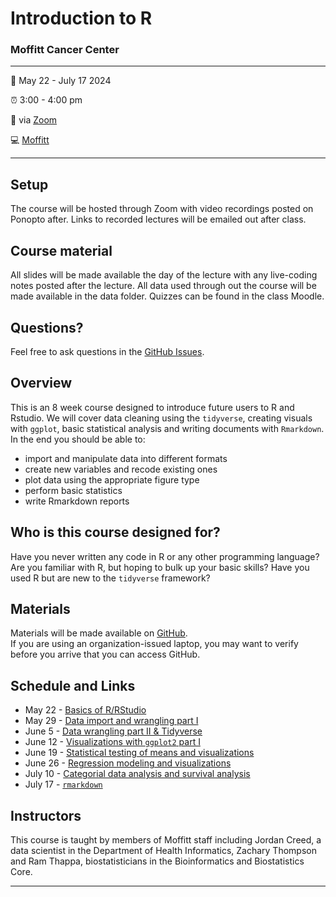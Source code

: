 
<!-- README.md is generated from README.Rmd. Please edit that file -->

# Introduction to R

### Moffitt Cancer Center

------------------------------------------------------------------------

:calendar: May 22 - July 17 2024

:alarm_clock: 3:00 - 4:00 pm

:office: via [Zoom](https://moffitt.zoom.us/j/)

:computer: [Moffitt](https://moffitt.org/)

------------------------------------------------------------------------

## Setup

The course will be hosted through Zoom with video recordings posted on
Ponopto after. Links to recorded lectures will be emailed out after
class.

<!-- 
* When you're done, put a green post-it on your computer. 
* If you need help, put up a pink post-it.
-->

## Course material

All slides will be made available the day of the lecture with any
live-coding notes posted after the lecture. All data used through out
the course will be made available in the data folder. Quizzes can be
found in the class Moodle.

<!--
* Rewrite as links to slides on github once they are made
* [Name of talk](path/to/slides.pdf)
-->

## Questions?

Feel free to ask questions in the [GitHub Issues](https://github.com).

## Overview

This is an 8 week course designed to introduce future users to R and
Rstudio. We will cover data cleaning using the `tidyverse`, creating
visuals with `ggplot`, basic statistical analysis and writing documents
with `Rmarkdown`. In the end you should be able to:

<!--
Each instructor should provide a one sentence summary of what participants
will be able to do after thier lecture 
-->

- import and manipulate data into different formats
- create new variables and recode existing ones
- plot data using the appropriate figure type
- perform basic statistics
- write Rmarkdown reports

## Who is this course designed for?

Have you never written any code in R or any other programming language?
Are you familiar with R, but hoping to bulk up your basic skills? Have
you used R but are new to the `tidyverse` framework?

## Materials

Materials will be made available on
[GitHub](https://github.com/FridleyLab/Intro_to_R_2023/).  
If you are using an organization-issued laptop, you may want to verify
before you arrive that you can access GitHub.

## Schedule and Links

- May 22 - [Basics of R/RStudio](https://moffitt.hosted.panopto.com/)
- May 29 - [Data import and wrangling part
  I](https://moffitt.hosted.panopto.com/)
- June 5 - [Data wrangling part II &
  Tidyverse](https://moffitt.hosted.panopto.com/)
- June 12 - [Visualizations with `ggplot2` part
  I](https://moffitt.hosted.panopto.com/)
- June 19 - [Statistical testing of means and
  visualizations](https://moffitt.hosted.panopto.com/)
- June 26 - [Regression modeling and
  visualizations](https://moffitt.hosted.panopto.com/)
- July 10 - [Categorial data analysis and survival
  analysis](https://moffitt.hosted.panopto.com/)
- July 17 - [`rmarkdown`](https://moffitt.hosted.panopto.com/)

## Instructors

<!--
Add links to personal websites and double check personal info
* add small blurbs/pictures for each instructor? 
-->

This course is taught by members of Moffitt staff including Jordan
Creed, a data scientist in the Department of Health Informatics, Zachary
Thompson and Ram Thappa, biostatisticians in the Bioinformatics and
Biostatistics Core.

------------------------------------------------------------------------
